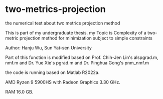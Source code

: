 # two-metrics-projection

the numerical test about two metrics projection method

This is part of my undergraduate thesis. my Topic is Complexity of a two-metric projection method for minimization subject to simple constraints

Author: Hanju Wu, Sun Yat-sen University

Part of this function is modified based on Prof. Chih-Jen Lin's alspgrad.m, nmf.m and Dr. Yue Xie's pgrad.m and Dr. Pinghua Gong's pnm_nmf.m

the code is running based on Matlab R2022a.

AMD Ryzen 9 5900HS with Radeon Graphics 3.30 GHz.

RAM	16.0 GB.

